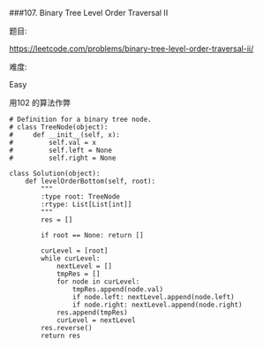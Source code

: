 ###107. Binary Tree Level Order Traversal II

题目:

<https://leetcode.com/problems/binary-tree-level-order-traversal-ii/>


难度:

Easy


用102 的算法作弊


```
# Definition for a binary tree node.
# class TreeNode(object):
#     def __init__(self, x):
#         self.val = x
#         self.left = None
#         self.right = None

class Solution(object):
    def levelOrderBottom(self, root):
        """
        :type root: TreeNode
        :rtype: List[List[int]]
        """
        res = []
        
        if root == None: return []
        
        curLevel = [root]
        while curLevel:
            nextLevel = []
            tmpRes = []
            for node in curLevel:
                tmpRes.append(node.val)
                if node.left: nextLevel.append(node.left)
                if node.right: nextLevel.append(node.right)
            res.append(tmpRes)
            curLevel = nextLevel
        res.reverse()
        return res
```


